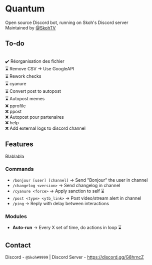 # Quantum
Open source Discord bot, running on Skoh's Discord server<br>
Maintained by [@SkohTV](https://github.com/SkohTV)<br/>


## To-do
<br/>
✔️ Réorganisation des fichier<br/>
⌛ Remove CSV -> Use GoogleAPI<br/>
⌛ Rework checks<br/>
⌛ cyanure</br>
⌛ Convert post to autopost<br/>
⌛ Autopost memes<br/>
❌ pprofile<br/>
❌ ppost<br/>
❌ Autopost pour partenaires<br/>
❌ help<br/>
❌ Add external logs to discord channel<br/>


## Features
Blablabla

### **Commands**
- `/bonjour [user] [channel]` -> Send "Bonjour" the user in channel
- `/changelog <version>` -> Send changelog in channel
- `/cyanure <force>` -> Apply sanction to self ⌛
- `/post <type> <ytb_link>` -> Post video/stream alert in channel
- `/ping` -> Reply with delay between interactions

### **Modules**
- **Auto-run** -> Every X set of time, do actions in loop ⌛


## Contact
Discord - `@Skoh#9999` | Discord Server - https://discord.gg/G8hrncZ
